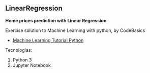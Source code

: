 ## LinearRegression
**Home prices prediction with Linear Regression**

Exercise solution to Machine Learning with python, by CodeBasics
* [Machine Learning Tutorial Python ](https://www.youtube.com/watch?v=8jazNUpO3lQ)

Tecnologias:
1. Python 3
2. Jupyter Notebook
